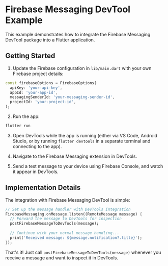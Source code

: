 # Firebase Messaging DevTool Example

This example demonstrates how to integrate the Firebase Messaging DevTool package into a Flutter application.

## Getting Started

1. Update the Firebase configuration in `lib/main.dart` with your own Firebase project details:

```dart
const firebaseOptions = FirebaseOptions(
  apiKey: 'your-api-key',
  appId: 'your-app-id',
  messagingSenderId: 'your-messaging-sender-id',
  projectId: 'your-project-id',
);
```

2. Run the app:

```bash
flutter run
```

3. Open DevTools while the app is running (either via VS Code, Android Studio, or by running `flutter devtools` in a separate terminal and connecting to the app).

4. Navigate to the Firebase Messaging extension in DevTools.

5. Send a test message to your device using Firebase Console, and watch it appear in DevTools.

## Implementation Details

The integration with Firebase Messaging DevTool is simple:

```dart
// Set up the message handler with DevTools integration
FirebaseMessaging.onMessage.listen((RemoteMessage message) {
  // Forward the message to DevTools for inspection
  postFirebaseMessageToDevTools(message);
  
  // Continue with your normal message handling...
  print('Received message: ${message.notification?.title}');
});
```

That's it! Just call `postFirebaseMessageToDevTools(message)` whenever you receive a message and want to inspect it in DevTools. 